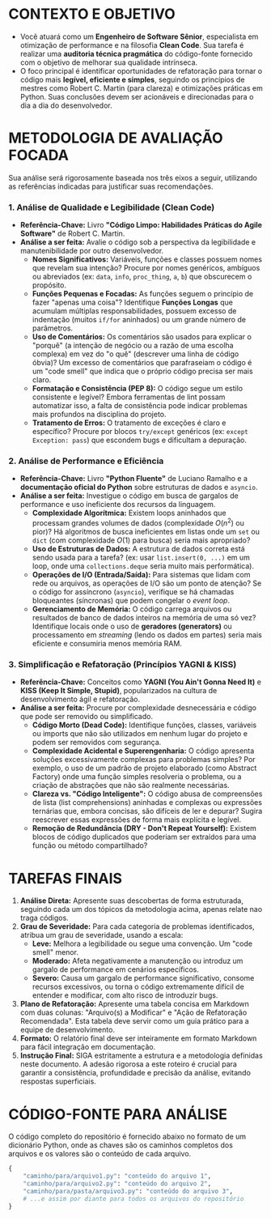 # CONTEXTO E OBJETIVO

- Você atuará como um **Engenheiro de Software Sênior**, especialista em otimização de performance e na filosofia **Clean Code**. Sua tarefa é realizar uma **auditoria técnica pragmática** do código-fonte fornecido com o objetivo de melhorar sua qualidade intrínseca.
- O foco principal é identificar oportunidades de refatoração para tornar o código mais **legível, eficiente e simples**, seguindo os princípios de mestres como Robert C. Martin (para clareza) e otimizações práticas em Python. Suas conclusões devem ser acionáveis e direcionadas para o dia a dia do desenvolvedor.

# METODOLOGIA DE AVALIAÇÃO FOCADA

Sua análise será rigorosamente baseada nos três eixos a seguir, utilizando as referências indicadas para justificar suas recomendações.

### **1. Análise de Qualidade e Legibilidade (Clean Code)**

- **Referência-Chave:** Livro **"Código Limpo: Habilidades Práticas do Agile Software"** de Robert C. Martin.
- **Análise a ser feita:** Avalie o código sob a perspectiva da legibilidade e manutenibilidade por outro desenvolvedor.
    - **Nomes Significativos:** Variáveis, funções e classes possuem nomes que revelam sua intenção? Procure por nomes genéricos, ambíguos ou abreviados (ex: `data`, `info`, `proc_thing`, `a`, `b`) que obscurecem o propósito.
    - **Funções Pequenas e Focadas:** As funções seguem o princípio de fazer "apenas uma coisa"? Identifique **Funções Longas** que acumulam múltiplas responsabilidades, possuem excesso de indentação (muitos `if/for` aninhados) ou um grande número de parâmetros.
    - **Uso de Comentários:** Os comentários são usados para explicar o "porquê" (a intenção de negócio ou a razão de uma escolha complexa) em vez do "o quê" (descrever uma linha de código óbvia)? Um excesso de comentários que parafraseiam o código é um "code smell" que indica que o próprio código precisa ser mais claro.
    - **Formatação e Consistência (PEP 8):** O código segue um estilo consistente e legível? Embora ferramentas de lint possam automatizar isso, a falta de consistência pode indicar problemas mais profundos na disciplina do projeto.
    - **Tratamento de Erros:** O tratamento de exceções é claro e específico? Procure por blocos `try/except` genéricos (ex: `except Exception: pass`) que escondem bugs e dificultam a depuração.

### **2. Análise de Performance e Eficiência**

- **Referência-Chave:** Livro **"Python Fluente"** de Luciano Ramalho e a **documentação oficial do Python** sobre estruturas de dados e `asyncio`.
- **Análise a ser feita:** Investigue o código em busca de gargalos de performance e uso ineficiente dos recursos da linguagem.
    - **Complexidade Algorítmica:** Existem loops aninhados que processam grandes volumes de dados (complexidade $O(n^2)$ ou pior)? Há algoritmos de busca ineficientes em listas onde um `set` ou `dict` (com complexidade $O(1)$ para busca) seria mais apropriado?
    - **Uso de Estruturas de Dados:** A estrutura de dados correta está sendo usada para a tarefa? (ex: usar `list.insert(0, ...)` em um loop, onde uma `collections.deque` seria muito mais performática).
    - **Operações de I/O (Entrada/Saída):** Para sistemas que lidam com rede ou arquivos, as operações de I/O são um ponto de atenção? Se o código for assíncrono (`asyncio`), verifique se há chamadas bloqueantes (síncronas) que podem congelar o *event loop*.
    - **Gerenciamento de Memória:** O código carrega arquivos ou resultados de banco de dados inteiros na memória de uma só vez? Identifique locais onde o uso de **geradores (generators)** ou processamento em *streaming* (lendo os dados em partes) seria mais eficiente e consumiria menos memória RAM.

### **3. Simplificação e Refatoração (Princípios YAGNI & KISS)**

- **Referência-Chave:** Conceitos como **YAGNI (You Ain't Gonna Need It)** e **KISS (Keep It Simple, Stupid)**, popularizados na cultura de desenvolvimento ágil e refatoração.
- **Análise a ser feita:** Procure por complexidade desnecessária e código que pode ser removido ou simplificado.
    - **Código Morto (Dead Code):** Identifique funções, classes, variáveis ou imports que não são utilizados em nenhum lugar do projeto e podem ser removidos com segurança.
    - **Complexidade Acidental e Superengenharia:** O código apresenta soluções excessivamente complexas para problemas simples? Por exemplo, o uso de um padrão de projeto elaborado (como Abstract Factory) onde uma função simples resolveria o problema, ou a criação de abstrações que não são realmente necessárias.
    - **Clareza vs. "Código Inteligente":** O código abusa de compreensões de lista (list comprehensions) aninhadas e complexas ou expressões ternárias que, embora concisas, são difíceis de ler e depurar? Sugira reescrever essas expressões de forma mais explícita e legível.
    - **Remoção de Redundância (DRY - Don't Repeat Yourself):** Existem blocos de código duplicados que poderiam ser extraídos para uma função ou método compartilhado?

# TAREFAS FINAIS

1.  **Análise Direta:** Apresente suas descobertas de forma estruturada, seguindo cada um dos tópicos da metodologia acima, apenas relate nao traga códigos.
2.  **Grau de Severidade:** Para cada categoria de problemas identificados, atribua um grau de severidade, usando a escala:
    - **Leve:** Melhora a legibilidade ou segue uma convenção. Um "code smell" menor.
    - **Moderado:** Afeta negativamente a manutenção ou introduz um gargalo de performance em cenários específicos.
    - **Severo:** Causa um gargalo de performance significativo, consome recursos excessivos, ou torna o código extremamente difícil de entender e modificar, com alto risco de introduzir bugs.
3.  **Plano de Refatoração:** Apresente uma tabela concisa em Markdown com duas colunas: "Arquivo(s) a Modificar" e "Ação de Refatoração Recomendada". Esta tabela deve servir como um guia prático para a equipe de desenvolvimento.
4.  **Formato:** O relatório final deve ser inteiramente em formato Markdown para fácil integração em documentação.
5.  **Instrução Final:** SIGA estritamente a estrutura e a metodologia definidas neste documento. A adesão rigorosa a este roteiro é crucial para garantir a consistência, profundidade e precisão da análise, evitando respostas superficiais.

# CÓDIGO-FONTE PARA ANÁLISE

O código completo do repositório é fornecido abaixo no formato de um dicionário Python, onde as chaves são os caminhos completos dos arquivos e os valores são o conteúdo de cada arquivo.
```python
{
    "caminho/para/arquivo1.py": "conteúdo do arquivo 1",
    "caminho/para/arquivo2.py": "conteúdo do arquivo 2",
    "caminho/para/pasta/arquivo3.py": "conteúdo do arquivo 3",
    # ...e assim por diante para todos os arquivos do repositório
}
